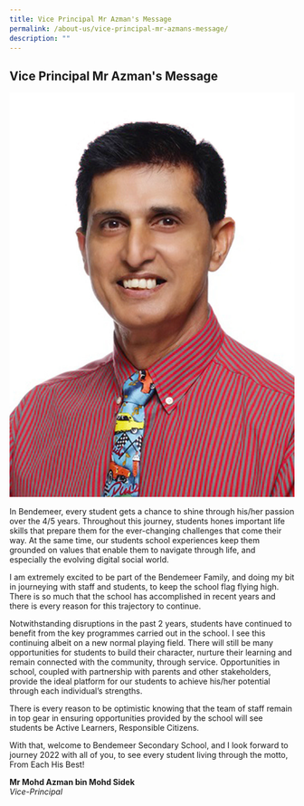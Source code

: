 ```yaml
---
title: Vice Principal Mr Azman's Message
permalink: /about-us/vice-principal-mr-azmans-message/
description: ""
---
```

## Vice Principal Mr Azman's Message

![Vice Principal 2](/images/Aboutus/VP2.jpg)

In Bendemeer, every student gets a chance to shine through his/her passion over the 4/5 years. Throughout this journey, students hones important life skills that prepare them for the ever-changing challenges that come their way. At the same time, our students school experiences keep them grounded on values that enable them to navigate through life, and especially the evolving digital social world.

I am extremely excited to be part of the Bendemeer Family, and doing my bit in journeying with staff and students, to keep the school flag flying high. There is so much that the school has accomplished in recent years and there is every reason for this trajectory to continue.

Notwithstanding disruptions in the past 2 years, students have continued to benefit from the key programmes carried out in the school. I see this continuing albeit on a new normal playing field. There will still be many opportunities for students to build their character, nurture their learning and remain connected with the community, through service. Opportunities in school, coupled with partnership with parents and other stakeholders, provide the ideal platform for our students to achieve his/her potential through each individual’s strengths.

There is every reason to be optimistic knowing that the team of staff remain in top gear in ensuring opportunities provided by the school will see students be Active Learners, Responsible Citizens.

With that, welcome to Bendemeer Secondary School, and I look forward to journey 2022 with all of you, to see every student living through the motto, From Each His Best!

**Mr Mohd Azman bin Mohd Sidek** <br>
*Vice-Principal*